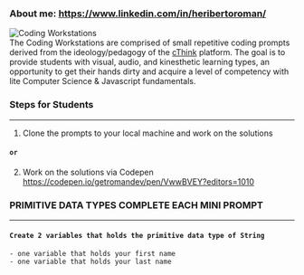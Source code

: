 ### About me: https://www.linkedin.com/in/heribertoroman/
![Coding Workstations](img/codingWorkstation.png)  
The Coding Workstations are comprised of small repetitive coding prompts derived from the ideology/pedagogy of the [cThink](https://github.com/getromandev/cThink) platform. The goal is to provide students with visual, audio, and kinesthetic learning types, an opportunity to get their hands dirty and acquire a level of competency with lite Computer Science & Javascript fundamentals.

### Steps for Students
______________________________________________________________________________________
1. Clone the prompts to your local machine and work on the solutions
#### ```or```
2. Work on the solutions via Codepen https://codepen.io/getromandev/pen/VwwBVEY?editors=1010

### PRIMITIVE DATA TYPES COMPLETE EACH MINI PROMPT
____________________________________________________________________________________
#### ```Create 2 variables that holds the primitive data type of String```
    - one variable that holds your first name
    - one variable that holds your last name